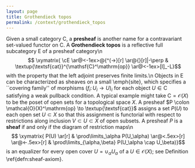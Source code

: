 ```yaml
---
layout: page
title: Grothendieck topos
permalink: /context/grothendieck_topos
---
```

Given a small category $\mathsf{C}$, a **presheaf** is another name for a contravariant set-valued functor on $\mathsf{C}$.  A **Grothendieck topos** is a reflective full subcategory $\mathsf{E}$ of a presheaf category\n$$ \xymatrix{ \cE \ar@<-1ex>@{^(->}[r] \ar@{}[r]|-\perp & \textup{\textsf{cat}}^{\mathsf{C}^\mathrm{op}} \ar@<-1ex>[l]_-L}$$ with the property that the left adjoint preserves finite limits.\n Objects in $\mathsf{E}$ can be characterized as sheaves on a small \emph{site}, which specifies a ``covering family'' of morphisms $(f_i \colon U_i \to U)_i$ for each object $U \in \mathsf{C}$ satisfying a weak pullback condition. A typical example might take $\mathsf{C} =\mathcal{O}(X)$ to be the poset of open sets for a topological space $X$. A presheaf $P \colon \mathcal{O}(X)^\mathrm{op} \to \textup{\textsf{cat}}$ assigns a set $P(U)$ to each open set $U \subset X$ so that this assignment is functorial with respect to restrictions along inclusion $V \subset U \subset X$ of open subsets. A presheaf $P$ is a **sheaf** if and only if the diagram of restriction maps\n$$ \xymatrix{ P(U) \ar[r] & \prod\limits_\alpha P(U_\alpha) \ar@<.5ex>[r] \ar@<-.5ex>[r] & \prod\limits_{\alpha,\beta} P(U_\alpha \cap U_\beta)}$$ is an equalizer for every open cover $U = \cup_\alpha U_\alpha$ of a $U \in \mathcal{O}(X)$; see Definition \ref{defn:sheaf-axiom}.
